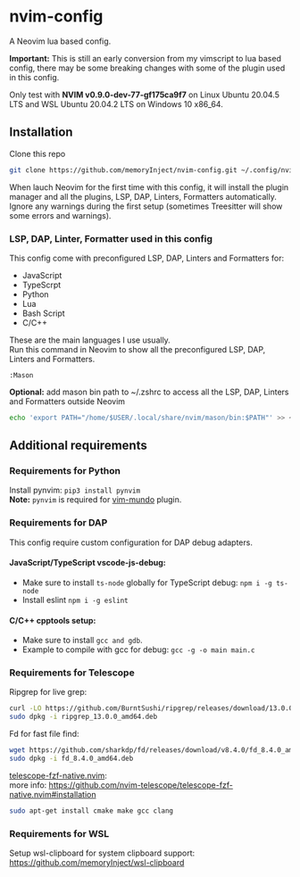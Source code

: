 # nvim-config

A Neovim lua based config.   

**Important:** This is still an early conversion from my vimscript to lua based config, there may be some breaking changes with some of the plugin used in this config. 

Only test with **NVIM v0.9.0-dev-77-gf175ca9f7** on Linux Ubuntu 20.04.5 LTS and WSL Ubuntu 20.04.2 LTS on Windows 10 x86_64.


## Installation

Clone this repo

```bash
git clone https://github.com/memoryInject/nvim-config.git ~/.config/nvim
```

When lauch Neovim for the first time with this config, it will install the plugin manager and all the plugins, LSP, DAP, Linters, Formatters automatically. Ignore any warnings during the first setup (sometimes Treesitter will show some errors and warnings).

### LSP, DAP, Linter, Formatter used in this config

This config come with preconfigured LSP, DAP, Linters and Formatters for:
- JavaScript 
- TypeScrpt 
- Python 
- Lua 
- Bash Script
- C/C++    

These are the main languages I use usually.   
Run this command in Neovim to show all the  preconfigured LSP, DAP, Linters and Formatters.
```vimscript
:Mason
```

**Optional:**  add mason bin path to ~/.zshrc to access all the LSP, DAP, Linters and Formatters outside Neovim
```bash
echo 'export PATH="/home/$USER/.local/share/nvim/mason/bin:$PATH"' >> ~/.zshrc
```

## Additional requirements
### Requirements for Python  
Install pynvim: `pip3 install pynvim`    
**Note:** `pynvim` is required for [vim-mundo](https://github.com/simnalamburt/vim-mundo/) plugin. 

### Requirements for DAP
This config require custom configuration for DAP debug adapters.     

#### JavaScript/TypeScript vscode-js-debug:   
  - Make sure to install `ts-node` globally for TypeScript debug: `npm i -g ts-node`   
  - Install eslint `npm i -g eslint`

#### C/C++ cpptools setup:  
  - Make sure to install `gcc and gdb`.
  - Example to compile with gcc for debug: `gcc -g -o main main.c`  

### Requirements for Telescope

Ripgrep for live grep:
```bash
curl -LO https://github.com/BurntSushi/ripgrep/releases/download/13.0.0/ripgrep_13.0.0_amd64.deb
sudo dpkg -i ripgrep_13.0.0_amd64.deb
```

Fd for fast file find:
```bash
wget https://github.com/sharkdp/fd/releases/download/v8.4.0/fd_8.4.0_amd64.deb
sudo dpkg -i fd_8.4.0_amd64.deb
```

[telescope-fzf-native.nvim](https://github.com/nvim-telescope/telescope-fzf-native.nvim):    
more info: https://github.com/nvim-telescope/telescope-fzf-native.nvim#installation
```bash
sudo apt-get install cmake make gcc clang
```

### Requirements for WSL
Setup wsl-clipboard for system clipboard support: https://github.com/memoryInject/wsl-clipboard
